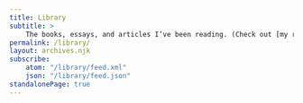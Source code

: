```yaml
---
title: Library
subtitle: >
    The books, essays, and articles I’ve been reading. (Check out [my reading list](./reading-list/)!)
permalink: /library/
layout: archives.njk
subscribe:
    atom: "/library/feed.xml"
    json: "/library/feed.json"
standalonePage: true
---
```

